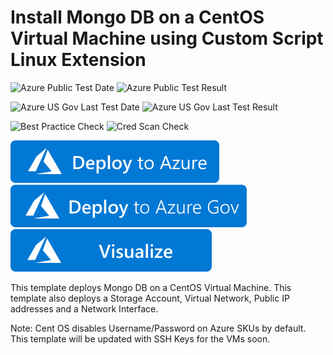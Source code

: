 # Install Mongo DB on a CentOS Virtual Machine using Custom Script Linux Extension

![Azure Public Test Date](https://azurequickstartsservice.blob.core.windows.net/badges/mongodb-on-centos/PublicLastTestDate.svg)
![Azure Public Test Result](https://azurequickstartsservice.blob.core.windows.net/badges/mongodb-on-centos/PublicDeployment.svg)

![Azure US Gov Last Test Date](https://azurequickstartsservice.blob.core.windows.net/badges/mongodb-on-centos/FairfaxLastTestDate.svg)
![Azure US Gov Last Test Result](https://azurequickstartsservice.blob.core.windows.net/badges/mongodb-on-centos/FairfaxDeployment.svg)

![Best Practice Check](https://azurequickstartsservice.blob.core.windows.net/badges/mongodb-on-centos/BestPracticeResult.svg)
![Cred Scan Check](https://azurequickstartsservice.blob.core.windows.net/badges/mongodb-on-centos/CredScanResult.svg)

[![Deploy To Azure](https://raw.githubusercontent.com/Azure/azure-quickstart-templates/master/1-CONTRIBUTION-GUIDE/images/deploytoazure.svg?sanitize=true)](https://portal.azure.com/#create/Microsoft.Template/uri/https%3A%2F%2Fraw.githubusercontent.com%2FAzure%2Fazure-quickstart-templates%2Fmaster%2Fmongodb-on-centos%2Fazuredeploy.json)
[![Deploy To Azure US Gov](https://raw.githubusercontent.com/Azure/azure-quickstart-templates/master/1-CONTRIBUTION-GUIDE/images/deploytoazuregov.svg?sanitize=true)](https://portal.azure.us/#create/Microsoft.Template/uri/https%3A%2F%2Fraw.githubusercontent.com%2FAzure%2Fazure-quickstart-templates%2Fmaster%2Fmongodb-on-centos%2Fazuredeploy.json)
[![Visualize](https://raw.githubusercontent.com/Azure/azure-quickstart-templates/master/1-CONTRIBUTION-GUIDE/images/visualizebutton.svg?sanitize=true)](http://armviz.io/#/?load=https%3A%2F%2Fraw.githubusercontent.com%2FAzure%2Fazure-quickstart-templates%2Fmaster%2Fmongodb-on-centos%2Fazuredeploy.json)    

This template deploys Mongo DB on a CentOS Virtual Machine. This template also deploys a Storage Account, Virtual Network, Public IP addresses and a Network Interface.

Note: Cent OS disables Username/Password on Azure SKUs by default. This template will be updated with SSH Keys for the VMs soon.
